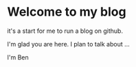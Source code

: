 # Welcome to my blog

it's a start for me to  run a blog on github.

I'm glad you are here. I plan to talk about ...

I'm Ben
